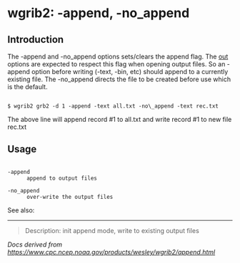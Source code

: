 # wgrib2: -append, -no_append

## Introduction

The -append and -no_append options
sets/clears the append flag. The [out](./types.html) options are
expected to respect this flag when opening output files. So an -append option
before writing (-text, -bin, etc) should append to a currently existing file.
The -no_append directs the file to be created before use which is the default.

```

$ wgrib2 grb2 -d 1 -append -text all.txt -no\_append -text rec.txt

```

The above line will append record #1 to all.txt and write record #1 to new file rec.txt

## Usage

```

-append
      append to output files

-no_append
      over-write the output files

```

See also:

---

> Description: init append mode, write to existing output files

_Docs derived from <https://www.cpc.ncep.noaa.gov/products/wesley/wgrib2/append.html>_
